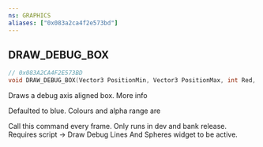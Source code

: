```yaml
---
ns: GRAPHICS
aliases: ["0x083a2ca4f2e573bd"]
---
```

## DRAW_DEBUG_BOX

```c
// 0x083A2CA4F2E573BD
void DRAW_DEBUG_BOX(Vector3 PositionMin, Vector3 PositionMax, int Red, int Green, int Blue, int alpha_param);
```

Draws a debug axis aligned box. More info

Defaulted to blue. Colours and alpha range are

Call this command every frame. Only runs in dev and bank release. Requires script -> Draw Debug Lines And Spheres widget to be active.

